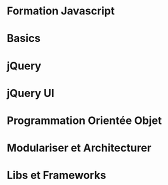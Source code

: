 Formation Javascript
====================

# Basics

# jQuery

# jQuery UI

# Programmation Orientée Objet

# Modulariser et Architecturer

# Libs et Frameworks